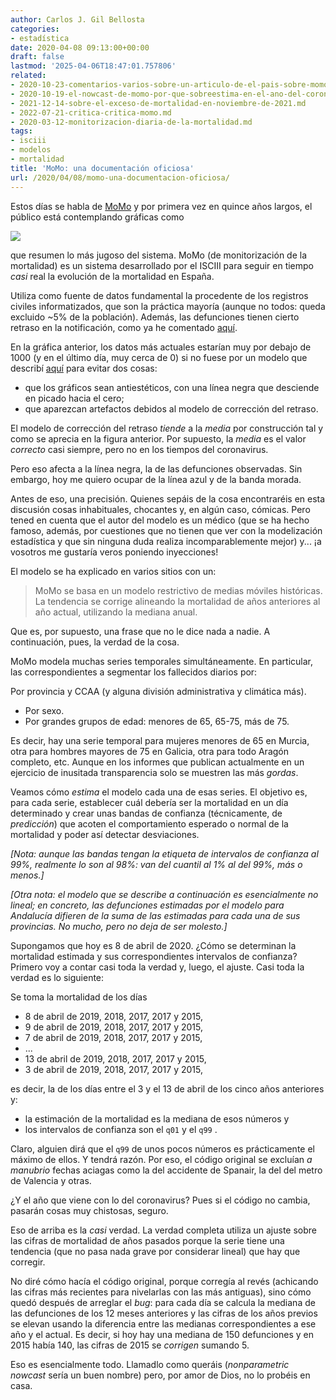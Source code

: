 ```yaml
---
author: Carlos J. Gil Bellosta
categories:
- estadística
date: 2020-04-08 09:13:00+00:00
draft: false
lastmod: '2025-04-06T18:47:01.757806'
related:
- 2020-10-23-comentarios-varios-sobre-un-articulo-de-el-pais-sobre-momo.md
- 2020-10-19-el-nowcast-de-momo-por-que-sobreestima-en-el-ano-del-coronavirus-y-que-pasara-en-los-siguientes-si-no-se-remedia.md
- 2021-12-14-sobre-el-exceso-de-mortalidad-en-noviembre-de-2021.md
- 2022-07-21-critica-critica-momo.md
- 2020-03-12-monitorizacion-diaria-de-la-mortalidad.md
tags:
- isciii
- modelos
- mortalidad
title: 'MoMo: una documentación oficiosa'
url: /2020/04/08/momo-una-documentacion-oficiosa/
---
```


Estos días se habla de [MoMo](https://www.isciii.es/QueHacemos/Servicios/VigilanciaSaludPublicaRENAVE/EnfermedadesTransmisibles/MoMo/Paginas/MoMo.aspx) y por primera vez en quince años largos, el público está contemplando gráficas como

![](/wp-uploads/2020/04/momo.png#center)

que resumen lo más jugoso del sistema. MoMo (de monitorización de la mortalidad) es un sistema desarrollado por el ISCIII para seguir en tiempo _casi_ real la evolución de la mortalidad en España.

Utiliza como fuente de datos fundamental la procedente de los registros civiles informatizados, que son la práctica mayoría (aunque no todos: queda excluido ~5% de la población). Además, las defunciones tienen cierto retraso en la notificación, como ya he comentado [aquí](https://www.datanalytics.com/2020/03/12/monitorizacion-diaria-de-la-mortalidad/).

En la gráfica anterior, los datos más actuales estarían muy por debajo de 1000 (y en el último día, muy cerca de 0) si no fuese por un modelo que describí [aquí](https://www.datanalytics.com/2019/07/03/modelizacion-de-retrasos-una-aplicacion-del-analisis-de-supervivencia/) para evitar dos cosas:

* que los gráficos sean antiestéticos, con una línea negra que desciende en picado hacia el cero;
* que aparezcan artefactos debidos al modelo de corrección del retraso.

El modelo de corrección del retraso _tiende_ a la _media_ por construcción tal y como se aprecia en la figura anterior. Por supuesto, la _media_ es el valor _correcto_ casi siempre, pero no en los tiempos del coronavirus.

Pero eso afecta a la línea negra, la de las defunciones observadas. Sin embargo, hoy me quiero ocupar de la línea azul y de la banda morada.

Antes de eso, una precisión. Quienes sepáis de la cosa encontraréis en esta discusión cosas inhabituales, chocantes y, en algún caso, cómicas. Pero tened en cuenta que el autor del modelo es un médico (que se ha hecho famoso, además, por cuestiones que no tienen que ver con la modelización estadística y que sin ninguna duda realiza incomparablemente mejor) y... ¡a vosotros me gustaría veros poniendo inyecciones!

El modelo se ha explicado en varios sitios con un:

>MoMo se basa en un modelo restrictivo de medias móviles históricas. La tendencia se corrige alineando la mortalidad de años anteriores al año actual, utilizando la mediana anual.

Que es, por supuesto, una frase que no le dice nada a nadie. A continuación, pues, la verdad de la cosa.

MoMo modela muchas series temporales simultáneamente. En particular, las correspondientes a segmentar los fallecidos diarios por:

Por provincia y CCAA (y alguna división administrativa y climática más).
* Por sexo.
* Por grandes grupos de edad: menores de 65, 65-75, más de 75.

Es decir, hay una serie temporal para mujeres menores de 65 en Murcia, otra para hombres mayores de 75 en Galicia, otra para todo Aragón completo, etc. Aunque en los informes que publican actualmente en un ejercicio de inusitada transparencia solo se muestren las más _gordas_.

Veamos cómo _estima_ el modelo cada una de esas series. El objetivo es, para cada serie, establecer cuál debería ser la mortalidad en un día determinado y crear unas bandas de confianza (técnicamente, de _predicción_) que acoten el comportamiento esperado o normal de la mortalidad y poder así detectar desviaciones.

_[Nota: aunque las bandas tengan la etiqueta de intervalos de confianza al 99%, realmente lo son al 98%: van del cuantil al 1% al del 99%, más o menos.]_

_[Otra nota: el modelo que se describe a continuación es esencialmente no lineal; en concreto, las defunciones estimadas por el modelo para Andalucía difieren de la suma de las estimadas para cada una de sus provincias. No mucho, pero no deja de ser molesto.]_

Supongamos que hoy es 8 de abril de 2020. ¿Cómo se determinan la mortalidad estimada y sus correspondientes intervalos de confianza? Primero voy a contar casi toda la verdad y, luego, el ajuste. Casi toda la verdad es lo siguiente:

Se toma la mortalidad de los días

* 8 de abril de 2019, 2018, 2017, 2017 y 2015,
* 9 de abril de 2019, 2018, 2017, 2017 y 2015,
* 7 de abril de 2019, 2018, 2017, 2017 y 2015,
* ...
* 13 de abril de 2019, 2018, 2017, 2017 y 2015,
* 3 de abril de 2019, 2018, 2017, 2017 y 2015,

es decir, la de los días entre el 3 y el 13 de abril de los cinco años anteriores y:

* la estimación de la mortalidad es la mediana de esos números y
* los intervalos de confianza son el `q01` y el `q99` .

Claro, alguien dirá que el `q99` de unos pocos números es prácticamente el máximo de ellos. Y tendrá razón. Por eso, el código original se excluían _a manubrio_ fechas aciagas como la del accidente de Spanair, la del del metro de Valencia y otras.

¿Y el año que viene con lo del coronavirus? Pues si el código no cambia, pasarán cosas muy chistosas, seguro.

Eso de arriba es la _casi_ verdad. La verdad completa utiliza un ajuste sobre las cifras de mortalidad de años pasados porque la serie tiene una tendencia (que no pasa nada grave por considerar lineal) que hay que corregir.

No diré cómo hacía el código original, porque corregía al revés (achicando las cifras más recientes para nivelarlas con las más antiguas), sino cómo quedó después de arreglar el _bug_: para cada día se calcula la mediana de las defunciones de los 12 meses anteriores y las cifras de los años previos se elevan usando la diferencia entre las medianas correspondientes a ese año y el actual. Es decir, si hoy hay una mediana de 150 defunciones y en 2015 había 140, las cifras de 2015 se _corrigen_ sumando 5.

Eso es esencialmente todo. Llamadlo como queráis (_nonparametric nowcast_ sería un buen nombre) pero, por amor de Dios, no lo probéis en casa.